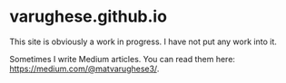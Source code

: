 # varughese.github.io
This site is obviously a work in progress. I have not put any work into it.

Sometimes I write Medium articles. You can read them here: https://medium.com/@matvarughese3/.
